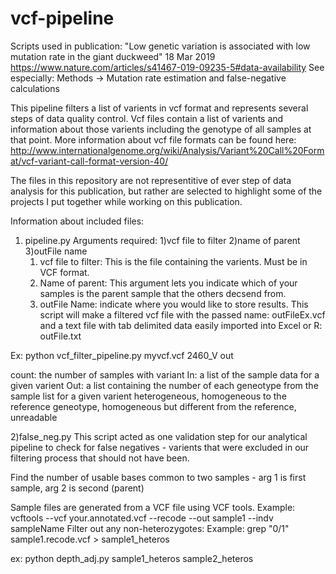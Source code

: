 # vcf-pipeline
Scripts used in publication: "Low genetic variation is associated with low mutation rate in the giant duckweed" 18 Mar 2019
  https://www.nature.com/articles/s41467-019-09235-5#data-availability
  See especially: Methods -> Mutation rate estimation and false-negative calculations
 
 This pipeline filters a list of varients in vcf format and represents several steps of data quality control.
 Vcf files contain a list of varients and information about those varients including the genotype of all samples at that point. 
 More information about vcf file formats can be found here:
  http://www.internationalgenome.org/wiki/Analysis/Variant%20Call%20Format/vcf-variant-call-format-version-40/

The files in this repository are not representitive of ever step of data analysis for this publication, but rather are selected
to highlight some of the projects I put together while working on this publication.

Information about included files:

1) pipeline.py
Arguments required: 1)vcf file to filter 2)name of parent 3)outFile name
	1) vcf file to filter: This is the file containing the varients. Must be in VCF format. 
	2) Name of parent: This argument lets you indicate which of your samples is the parent sample that the
		others decsend from.
	3) outFile Name: indicate where you would like to store results. 
		This script will make a filtered vcf file with the passed name: outFileEx.vcf
		and a text file with tab delimited data easily imported into Excel or R: outFile.txt

Ex: python vcf_filter_pipeline.py myvcf.vcf 2460_V out

count: the number of samples with variant
In: a list of the sample data for a given varient
Out: a list containing the number of each geneotype from the sample list for a given varient
  heterogeneous, homogeneous to the reference geneotype, homogeneous but different from the reference, unreadable 

2)false_neg.py
  This script acted as one validation step for our analytical pipeline to check for false negatives - 
  varients that were excluded in our filtering process that should not have been.

  Find the number of usable bases common to two samples - 
	  arg 1 is first sample, arg 2 is second (parent)

  Sample files are generated from a VCF file using VCF tools.
  	Example: vcftools --vcf your.annotated.vcf --recode --out sample1 --indv sampleName
  Filter out any non-heterozygotes:
  	Example: grep "0/1" sample1.recode.vcf > sample1_heteros 
		
  ex: python depth_adj.py sample1_heteros sample2_heteros
